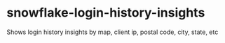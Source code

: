 # snowflake-login-history-insights
 Shows login history insights by map, client ip, postal code, city, state, etc
